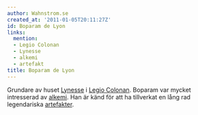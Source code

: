 ```yaml
---
author: Wahnstrom.se
created_at: '2011-01-05T20:11:27Z'
id: Boparam de Lyon
links:
  mention:
  - Legio Colonan
  - Lynesse
  - alkemi
  - artefakt
title: Boparam de Lyon
---
```


Grundare av huset [Lynesse] i [Legio Colonan]. Boparam var mycket intresserad av [alkemi]. Han är
känd för att ha tillverkat en lång rad legendariska [artefakter].

  [Lynesse]: Lynesse
  [Legio Colonan]: Legio_Colonan
  [alkemi]: alkemi
  [artefakter]: artefakt